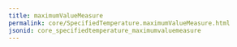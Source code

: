 ```yaml
---
title: maximumValueMeasure
permalink: core/SpecifiedTemperature.maximumValueMeasure.html
jsonid: core_specifiedtemperature_maximumvaluemeasure
---
```

